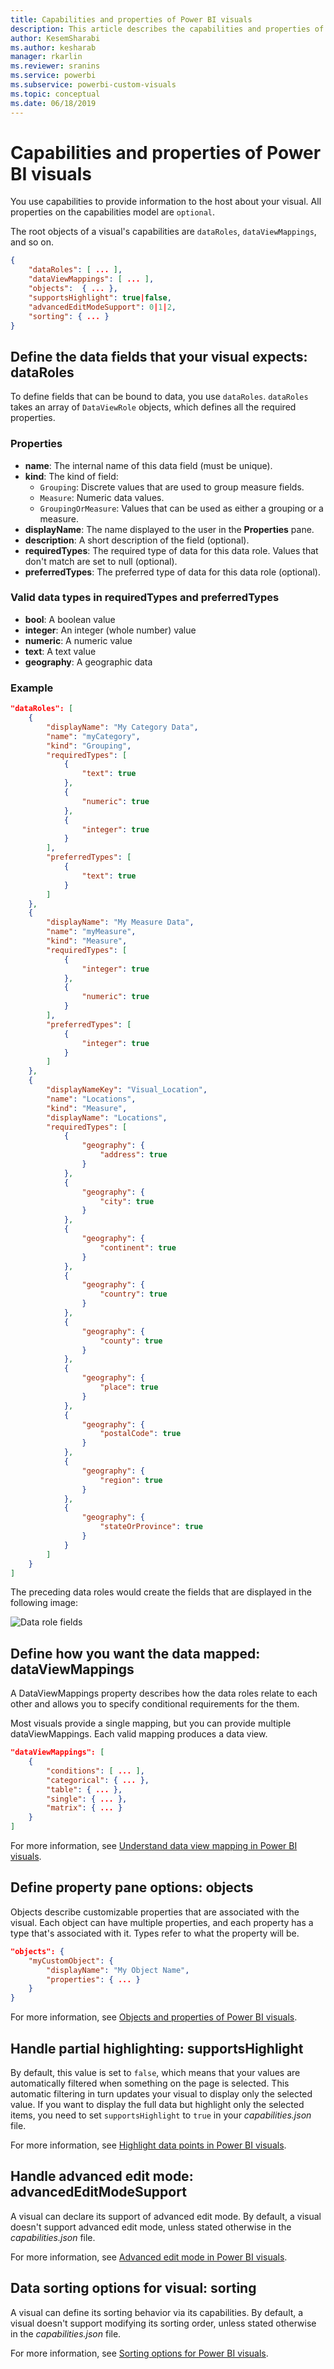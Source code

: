 ```yaml
---
title: Capabilities and properties of Power BI visuals
description: This article describes the capabilities and properties of Power BI visuals.
author: KesemSharabi
ms.author: kesharab
manager: rkarlin
ms.reviewer: sranins
ms.service: powerbi
ms.subservice: powerbi-custom-visuals
ms.topic: conceptual
ms.date: 06/18/2019
---
```


# Capabilities and properties of Power BI visuals 

You use capabilities to provide information to the host about your visual. All properties on the capabilities model are `optional`.

The root objects of a visual's capabilities are `dataRoles`, `dataViewMappings`, and so on.

```json
{
    "dataRoles": [ ... ],
    "dataViewMappings": [ ... ],
    "objects":  { ... },
    "supportsHighlight": true|false,
    "advancedEditModeSupport": 0|1|2,
    "sorting": { ... }
}

```

## Define the data fields that your visual expects: dataRoles

To define fields that can be bound to data, you use `dataRoles`. `dataRoles` takes an array of `DataViewRole` objects, which defines all the required properties.

### Properties

* **name**: The internal name of this data field (must be unique).
* **kind**: The kind of field:
    * `Grouping`: Discrete values that are used to group measure fields.
    * `Measure`: Numeric data values.
    * `GroupingOrMeasure`: Values that can be used as either a grouping or a measure.
* **displayName**: The name displayed to the user in the **Properties** pane.
* **description**: A short description of the field (optional).
* **requiredTypes**: The required type of data for this data role. Values that don't match are set to null (optional).
* **preferredTypes**: The preferred type of data for this data role (optional).

### Valid data types in requiredTypes and preferredTypes

* **bool**: A boolean value
* **integer**: An integer (whole number) value
* **numeric**: A numeric value
* **text**: A text value
* **geography**: A geographic data

### Example

```json
"dataRoles": [
    {
        "displayName": "My Category Data",
        "name": "myCategory",
        "kind": "Grouping",
        "requiredTypes": [
            {
                "text": true
            },
            {
                "numeric": true
            },
            {
                "integer": true
            }
        ],
        "preferredTypes": [
            {
                "text": true
            }
        ]
    },
    {
        "displayName": "My Measure Data",
        "name": "myMeasure",
        "kind": "Measure",
        "requiredTypes": [
            {
                "integer": true
            },
            {
                "numeric": true
            }
        ],
        "preferredTypes": [
            {
                "integer": true
            }
        ]
    },
    {
        "displayNameKey": "Visual_Location",
        "name": "Locations",
        "kind": "Measure",
        "displayName": "Locations",
        "requiredTypes": [
            {
                "geography": {
                    "address": true
                }
            },
            {
                "geography": {
                    "city": true
                }
            },
            {
                "geography": {
                    "continent": true
                }
            },
            {
                "geography": {
                    "country": true
                }
            },
            {
                "geography": {
                    "county": true
                }
            },
            {
                "geography": {
                    "place": true
                }
            },
            {
                "geography": {
                    "postalCode": true
                }
            },
            {
                "geography": {
                    "region": true
                }
            },
            {
                "geography": {
                    "stateOrProvince": true
                }
            }
        ]
    }
]
```

The preceding data roles would create the fields that are displayed in the following image:

![Data role fields](./media/data-role-display.png)

## Define how you want the data mapped: dataViewMappings

A DataViewMappings property describes how the data roles relate to each other and allows you to specify conditional requirements for the them.

Most visuals provide a single mapping, but you can provide multiple dataViewMappings. Each valid mapping produces a data view. 

```json
"dataViewMappings": [
    {
        "conditions": [ ... ],
        "categorical": { ... },
        "table": { ... },
        "single": { ... },
        "matrix": { ... }
    }
]
```

For more information, see [Understand data view mapping in Power BI visuals](dataview-mappings.md).

## Define property pane options: objects

Objects describe customizable properties that are associated with the visual. Each object can have multiple properties, and each property has a type that's associated with it. Types refer to what the property will be. 

```json
"objects": {
    "myCustomObject": {
        "displayName": "My Object Name",
        "properties": { ... }
    }
}
```

For more information, see [Objects and properties of Power BI visuals](objects-properties.md).

## Handle partial highlighting: supportsHighlight

By default, this value is set to `false`, which means that your values are automatically filtered when something on the page is selected. This automatic filtering in turn updates your visual to display only the selected value. If you want to display the full data but highlight only the selected items, you need to set `supportsHighlight` to `true` in your *capabilities.json* file.

For more information, see [Highlight data points in Power BI visuals](highlight.md).

## Handle advanced edit mode: advancedEditModeSupport

A visual can declare its support of advanced edit mode. By default, a visual doesn't support advanced edit mode, unless stated otherwise in the *capabilities.json* file.

For more information, see [Advanced edit mode in Power BI visuals](advanced-edit-mode.md).

## Data sorting options for visual: sorting

A visual can define its sorting behavior via its capabilities. By default, a visual doesn't support modifying its sorting order, unless stated otherwise in the *capabilities.json* file.

For more information, see [Sorting options for Power BI visuals](sort-options.md).
